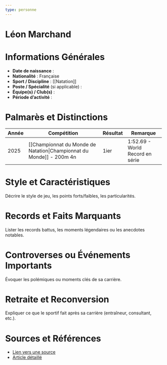 ```yaml
---
type: personne
---
```


# Léon Marchand

# Informations Générales
- **Date de naissance** :  
- **Nationalité** :  Française
- **Sport / Discipline** :  [[Natation]]
- **Poste / Spécialité** (si applicable) :  
- **Équipe(s) / Club(s)** :  
- **Période d’activité** :  

# Palmarès et Distinctions
| Année | Compétition                                                          | Résultat | Remarque                        |
| ----- | -------------------------------------------------------------------- | -------- | ------------------------------- |
| 2025  | [[Championnat du Monde de Natation\|Championnat du Monde]] - 200m 4n | 1ier     | 1:52.69 - World Record en série |

# Style et Caractéristiques
Décrire le style de jeu, les points forts/faibles, les particularités.

# Records et Faits Marquants
Lister les records battus, les moments légendaires ou les anecdotes notables.

# Controverses ou Événements Importants
Évoquer les polémiques ou moments clés de sa carrière.

# Retraite et Reconversion
Expliquer ce que le sportif fait après sa carrière (entraîneur, consultant, etc.).

# Sources et Références
- [Lien vers une source](#)
- [Article détaillé](#)

